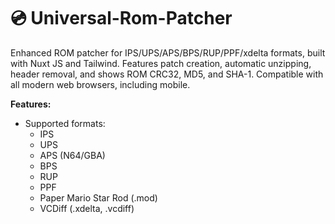 # 💿 Universal-Rom-Patcher
Enhanced ROM patcher for IPS/UPS/APS/BPS/RUP/PPF/xdelta formats, built with Nuxt JS and Tailwind. Features patch creation, automatic unzipping, header removal, and shows ROM CRC32, MD5, and SHA-1. Compatible with all modern web browsers, including mobile.

**Features:**
* Supported formats:
   * IPS
   * UPS
   * APS (N64/GBA)
   * BPS
   * RUP
   * PPF
   * Paper Mario Star Rod (.mod)
   * VCDiff (.xdelta, .vcdiff)